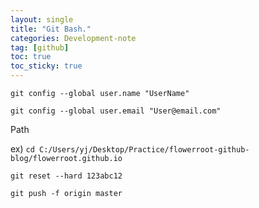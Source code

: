 ```yaml
---
layout: single
title: "Git Bash."
categories: Development-note
tag: [github]
toc: true
toc_sticky: true
---
```

```
git config --global user.name "UserName"
```
```
git config --global user.email "User@email.com"
```
Path  

ex) ```cd C:/Users/yj/Desktop/Practice/flowerroot-github-blog/flowerroot.github.io```
```
git reset --hard 123abc12
```
```
git push -f origin master
```
